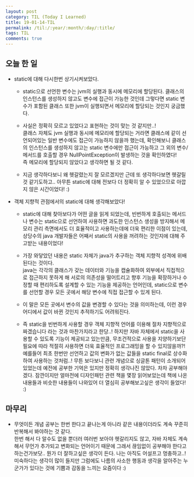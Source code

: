 ```yaml
---
layout: post
category: TIL (Today I Learned)
title: 19-01-14-TIL
permalink: /til:/:year/:month/:day/:title/
tags: TIL
comments: true
---
```


## 오늘 한 일
- static에 대해 다시한번 상기시켜보았다. 
    - static으로 선언한 변수는 jvm의 실행과 동시에 메모리에 할당된다.
    클래스의 인스턴스를 생성하지 않고도 변수에 접근이 가능한 것인데
    그렇다면 static 변수가 포함된 클래스 또한 jvm이 실행되면서 메모리에 할당되는 것인지 궁금했다. 

    - 사실은 정확히 모르고 있었다고 표현하는 것이 맞는 것 같지만..!   
    클래스 자체도 jvm 실행과 동시에 메모리에 할당되는 거라면
    클래스에 같이 선언되어있는 일반 변수에도 접근이 가능하지 않을까 했는데, 
    확인해보니 클래스의 인스턴스를 생성하지 않고는 static 변수에만 접근이 가능하고 
    그 외의 변수/메서드를 호출할 경우 NullPointException이 발생하는 것을 확인하였다!   
    즉 메모리에 할당되지 않았다고 생각하면 될 것 같다.

    - 지금 생각하다보니 왜 헷갈렸는지 잘 모르겠지만 근데 또 생각하다보면 헷갈릴 것 같기도하고..
    아무튼 static에 대해 전보다 더 정확히 알 수 있었으므로 아깝지 않은 시간이었다! :)


- 객체 지향적 관점에서의 static에 대해 생각해보았다!
    - static에 대해 찾아보다가 어떤 글을 읽게 되었는데, 빈번하게 호출되는 메서드나 변수는 
    static으로 선언하여 사용하면 과도한 인스턴스 생성을 방지해서
    메모리 관리 측면에서도 더 효율적이고 사용하는데에 더욱 편리한 이점이 있는데, 
    상당수의 java 개발자들은 어째서 static의 사용을 꺼려하는 것인지에 대해 주고받는 내용이었다!

    - 가장 와닿았던 내용은 static 자체가 java가 추구하는 객체 지향적 성격에 위배된다는 것이다.  
    java는 각각의 클래스가 갖는 데이터와 기능을 캡슐화하여 외부에서 직접적으로 접근하지 못하게 해 
    서로의 의존성을 떨어트리고 향후 기능을 확장하거나 수정할 때 편리하도록 설계할 수 있는 기능을 제공하는 언어인데, 
    static으로 변수를 선언할 경우 모든 곳에서 해당 변수에 직접 접근할 수 있게 된다.
    - 이 말은 모든 곳에서 변수의 값을 변경할 수 있다는 것을 의미하는데, 이런 경우 어디에서 값이 바뀐 것인지 추적하기도 어려워진다.
    
    - 즉 static을 빈번하게 사용할 경우 객체 지향적 언어를 이용해 절차 지향적으로 짜겠습니다 라는 것과 마찬가지라고 한당..!
    하지만 자바 자체에서 static을 사용할 수 있도록 기능이 제공되고 있는만큼, 무조건적으로 사용을 지양하기보단 필요에 따라
    적절히 사용하면 더욱 효율적인 프로그래밍을 할 수 있지않을까?! 예를들어 최초 한번만 선언하고 값의 변화가 없는 값들을
    static final로 상수화하여 사용하는 것처럼..! 무튼 보다보니 관련 개념으로 싱글톤 패턴이 소개되어 있었는데 예전에 공부한 기억은 있지만 
    정확히 생각나진 않았다. 차차 공부해야겠다. 잠깐이지만 얼마전에 디자인패턴 관련 책을 몇장 읽어보았는데 책에 나온 
    내용들과 비슷한 내용들이 나와있어 더 열심히 공부해보고싶은 생각이 들었다! :)
     
      
## 마무리
- 무엇이든 개념 공부는 한번 한다고 끝나는게 아니라 같은 내용이더라도 계속 꾸준히 반복해서 봐야하는 것 같다.  
한번 해서 다 알수도 없을 뿐더러 여러번 보아야 헷갈리지도 않고, 자바 자체도 계속해서 무언가 추가되고 변화되는 언어이기 때문에 
그래서 끊임없이 공부해야 한다고 하는건가보닷.. 뭔가 더 잘하고싶은 생각이 든다. 
나는 아직도 어설프고 멍충하고..! 미숙하다는 생각이 많이 들지만 그럼에도 나름의 사소한 행동과 생각을 알아주는 
누군가가 있다는 것에 기쁨과 감동을 느끼는 요즘이다 :) 
